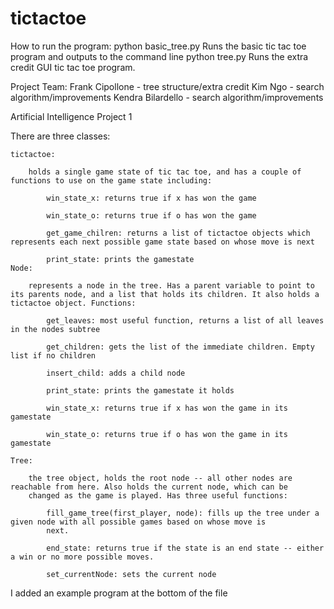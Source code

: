 # tictactoe

How to run the program:
python basic_tree.py
Runs the basic tic tac toe program and outputs to the command line
python tree.py
Runs the extra credit GUI tic tac toe program.

Project Team:
Frank Cipollone - tree structure/extra credit
Kim Ngo - search algorithm/improvements
Kendra Bilardello - search algorithm/improvements

Artificial Intelligence Project 1

There are three classes:

	tictactoe:

		holds a single game state of tic tac toe, and has a couple of functions to use on the game state including:

			win_state_x: returns true if x has won the game

			win_state_o: returns true if o has won the game

			get_game_chilren: returns a list of tictactoe objects which represents each next possible game state based on whose move is next

			print_state: prints the gamestate
	Node:

		represents a node in the tree. Has a parent variable to point to its parents node, and a list that holds its children. It also holds a tictactoe object. Functions:

			get_leaves: most useful function, returns a list of all leaves in the nodes subtree

			get_children: gets the list of the immediate children. Empty list if no children

			insert_child: adds a child node

			print_state: prints the gamestate it holds

			win_state_x: returns true if x has won the game in its gamestate

			win_state_o: returns true if o has won the game in its gamestate

	Tree:

		the tree object, holds the root node -- all other nodes are reachable from here. Also holds the current node, which can be 
		changed as the game is played. Has three useful functions:
		
			fill_game_tree(first_player, node): fills up the tree under a given node with all possible games based on whose move is 
			next.
			
			end_state: returns true if the state is an end state -- either a win or no more possible moves.
			
			set_currentNode: sets the current node

I added an example program at the bottom of the file




